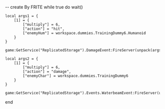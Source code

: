 -- create By FRITE
while true do
    wait()
    
    local args1 = {
        [1] = {
            ["multiply"] = 6,
            ["action"] = "hit",
            ["enemyHum"] = workspace.dummies.TrainingDummy6.Humanoid
        }
    }

    game:GetService("ReplicatedStorage").DamageEvent:FireServer(unpack(args1))

    local args2 = {
        [1] = {
            ["multiply"] = 6,
            ["action"] = "damage",
            ["enemyChar"] = workspace.dummies.TrainingDummy6
        }
    }

    game:GetService("ReplicatedStorage").Events.WaterbeamEvent:FireServer(unpack(args2))
end
